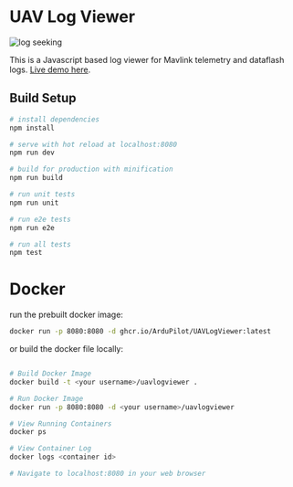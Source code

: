 # UAV Log Viewer

![log seeking](preview.gif "Logo Title Text 1")

 This is a Javascript based log viewer for Mavlink telemetry and dataflash logs.
 [Live demo here](http://plot.ardupilot.org).

## Build Setup

``` bash
# install dependencies
npm install

# serve with hot reload at localhost:8080
npm run dev

# build for production with minification
npm run build

# run unit tests
npm run unit

# run e2e tests
npm run e2e

# run all tests
npm test
```

# Docker

run the prebuilt docker image:

``` bash
docker run -p 8080:8080 -d ghcr.io/ArduPilot/UAVLogViewer:latest

```

or build the docker file locally:

``` bash

# Build Docker Image
docker build -t <your username>/uavlogviewer .

# Run Docker Image
docker run -p 8080:8080 -d <your username>/uavlogviewer

# View Running Containers
docker ps

# View Container Log
docker logs <container id>

# Navigate to localhost:8080 in your web browser

```
